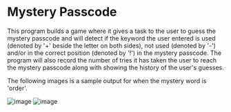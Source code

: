 # Mystery Passcode
This program builds a game where it gives a task to the user to guess the mystery passcode and will detect if the keyword the user entered is used (denoted by '+' beside the letter on both sides), not used (denoted by '-') and/or in the correct position (denoted by '!') in the mystery passcode. The program will also record the number of tries it has taken the user to reach the mystery passcode along with showing the history of the user's guesses. 

The following images is a sample output for when the mystery word is 'order'.

![image](https://github.com/simrank13/mysterypasscode/assets/132793467/cbe33482-792e-4b25-96b6-da334c21b06b)
![image](https://github.com/simrank13/mysterypasscode/assets/132793467/49beff45-2230-4f19-a2a7-fd74d2a8f673)


